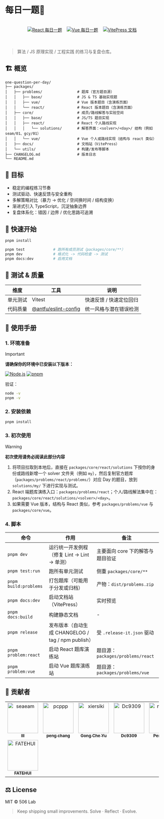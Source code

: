 # 每日一题🚀

<br />

<div align="center">
  <div style="display: flex; justify-content: center; gap: 16px; margin-bottom: 20px;">
    <a href="https://one-question-per-day-react-problem.vercel.app/">
      <img src="https://img.shields.io/badge/React-每日一题-61DAFB?logo=react&logoColor=white&labelColor=61DAFB" alt="React 每日一题" />
    </a>
    <a href="https://one-question-per-day-vue-problem.vercel.app/">
      <img src="https://img.shields.io/badge/Vue-每日一题-42b883?logo=vue.js&logoColor=white&labelColor=42b883" alt="Vue 每日一题" />
    </a>
    <a href="https://506-fetl.github.io/one-question-per-day/">
      <img src="https://img.shields.io/badge/文档中心-5C73E7?logo=vitepress&labelColor=5C73E7&logoColor=white" alt="VitePress 文档" />
    </a>
  </div>
</div>

<br />

> 算法 / JS 原理实现 / 工程实践 的练习与复盘仓库。

## 🏗️ 概览

```
one-question-per-day/
├── packages/
│   ├── problems/                # 题库（官方题目源）
│   │   ├── base/                # JS & TS 基础实现题
│   │   ├── vue/                 # Vue 版本题目（含演练页面）
│   │   └── react/               # React 版本题目（含演练页面）
│   ├── core/                    # 成员/路线解答与实验空间
│   │   ├── base/                # JS/TS 题目实现
│   │   ├── react/               # React 个人路线实现
│   │   │   └── solutions/       # 解答界面：<solver>/<day>/ 结构（例如 seam/01、gcy/01）
│   │   └── vue/                 # Vue 个人或路线实现（结构与 react 类似）
│   ├── docs/                    # 文档站（VitePress）
│   └── utils/                   # 构建/发布等脚本
├── CHANGELOG.md                 # 版本日志
└── README.md
```

## 🥅 目标

- 稳定的编程练习节奏
- 测试驱动、快速反馈与安全重构
- 多解策略对比（暴力 → 优化 / 空间换时间 / 结构变换）
- 渐进式引入 TypeScript，沉淀抽象边界
- 复盘体系化：错因 / 边界 / 优化思路可追溯

## 🚀 快速开始

```bash
pnpm install

pnpm test             # 跑所有成员测试（packages/core/**）
pnpm dev              # 格式化 -> 代码检查 -> 测试
pnpm docs:dev         # 启用文档
```

## 🧪 测试 & 质量

| 维度     | 工具                                                           | 说明                    |
| -------- | -------------------------------------------------------------- | ----------------------- |
| 单元测试 | Vitest                                                         | 快速反馈 / 快速定位回归 |
| 代码质量 | [@antfu/eslint-config](https://github.com/antfu/eslint-config) | 统一风格与潜在错误检测  |

## 📘 使用手册

### 1. 环境准备

> [!IMPORTANT]
> **请确保你的环境中已安装以下版本：**
>
> [![Node.js](https://img.shields.io/badge/Node.js-%3E%3D22.19-339933?logo=node.js&logoColor=white)](https://nodejs.org/)
> [![pnpm](https://img.shields.io/badge/pnpm-%3E%3D10.15-F69220?logo=pnpm&logoColor=white)](https://pnpm.io/)

验证：

```bash
node -v
pnpm -v
```

### 2. 安装依赖

```bash
pnpm install
```

### 3. 初次使用

> [!WARNING]
> **初次使用请务必阅读此部分内容**
>
> 1. 将项目拉取到本地后，直接在 `packages/core/react/solutions` 下按你的身份或路线新增一个 solver 文件夹（例如 `my`），然后复制官方题库（`packages/problems/react/problems/`）对应 Day 的题目，放到 `solutions/my/` 下进行实现与测试。
> 2. React 端题库演练入口：`packages/problems/react`；个人/路线解法集中在：`packages/core/react/solutions/<solver>/<day>`。
> 3. 如果需要 Vue 版本，结构与 React 类似，参考 `packages/problems/vue` 与 `packages/core/vue`。

### 4. 脚本

| 命令                  | 作用                                               | 备注                              |
| --------------------- | -------------------------------------------------- | --------------------------------- |
| `pnpm dev`            | 运行统一开发例程（修复 Lint -> Lint -> 单测）      | 主要面向 core 下的解答与题目验证  |
| `pnpm test:run`       | 跑所有单元测试                                     | 侧重 `packages/core/**`           |
| `pnpm build:problems` | 打包题库（可能用于分发或归档）                     | 产物：`dist/problems.zip`         |
| `pnpm docs:dev`       | 启动文档站（VitePress）                            | 实时预览                          |
| `pnpm docs:build`     | 构建静态文档                                       | -                                 |
| `pnpm release`        | 发布版本（自动生成 CHANGELOG / tag / npm publish） | 受 `.release-it.json` 驱动        |
| `pnpm problem:react`  | 启动 React 题库演练站                              | 题目源：`packages/problems/react` |
| `pnpm problem:vue`    | 启动 Vue 题库演练站                                | 题目源：`packages/problems/vue`   |

## 🤝 贡献者

<!-- readme: contributors -start -->
<table>
	<tbody>
		<tr>
            <td align="center">
                <a href="https://github.com/seaeam">
                    <img src="https://avatars.githubusercontent.com/u/87215099?v=4" width="100;" alt="seaeam"/>
                    <br />
                    <sub><b>lll</b></sub>
                </a>
            </td>
            <td align="center">
                <a href="https://github.com/pcppp">
                    <img src="https://avatars.githubusercontent.com/u/104177657?v=4" width="100;" alt="pcppp"/>
                    <br />
                    <sub><b>peng chang</b></sub>
                </a>
            </td>
            <td align="center">
                <a href="https://github.com/xiersiki">
                    <img src="https://avatars.githubusercontent.com/u/74220172?v=4" width="100;" alt="xiersiki"/>
                    <br />
                    <sub><b>Gong Che Yu</b></sub>
                </a>
            </td>
            <td align="center">
                <a href="https://github.com/Dc9309">
                    <img src="https://avatars.githubusercontent.com/u/103992756?v=4" width="100;" alt="Dc9309"/>
                    <br />
                    <sub><b>Dc9309</b></sub>
                </a>
            </td>
            <td align="center">
                <a href="https://github.com/notshine">
                    <img src="https://avatars.githubusercontent.com/u/105473589?v=4" width="100;" alt="notshine"/>
                    <br />
                    <sub><b>Peng Liang</b></sub>
                </a>
            </td>
            <td align="center">
                <a href="https://github.com/wang-danni">
                    <img src="https://avatars.githubusercontent.com/u/126050206?v=4" width="100;" alt="wang-danni"/>
                    <br />
                    <sub><b>wang-danni</b></sub>
                </a>
            </td>
		</tr>
		<tr>
            <td align="center">
                <a href="https://github.com/FATEHUI">
                    <img src="https://avatars.githubusercontent.com/u/62430897?v=4" width="100;" alt="FATEHUI"/>
                    <br />
                    <sub><b>FATEHUI</b></sub>
                </a>
            </td>
		</tr>
	<tbody>
</table>
<!-- readme: contributors -end -->

## ⚖️ License

MIT © 506 Lab

> Keep shipping small improvements. Solve · Reflect · Evolve.
